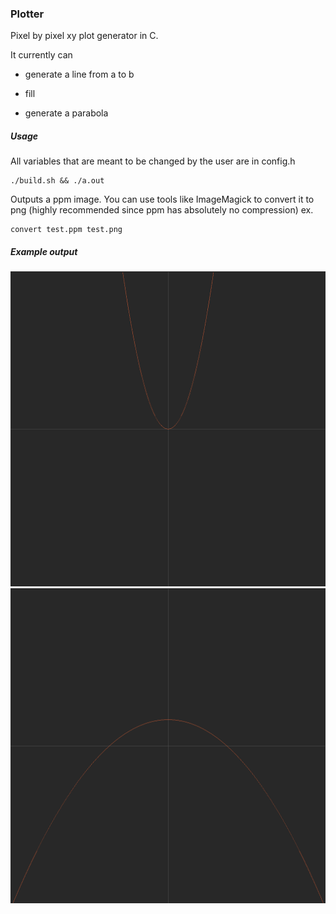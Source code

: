 ### Plotter

Pixel by pixel xy plot generator in C.



It currently can

- generate a line from a to b

- fill

- generate a parabola



##### Usage

All variables that are meant to be changed by the user are in config.h

```
./build.sh && ./a.out
```

Outputs a ppm image.
You can use tools like ImageMagick to convert it to png (highly recommended since ppm has absolutely no compression)
ex.

```
convert test.ppm test.png
```

##### Example output

<img src= "./img/example.png"></img>
<img src= "./img/example2.png"></img>
